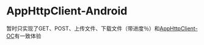# AppHttpClient-Android

暂时只实现了GET、POST、上传文件、下载文件（带进度％）和[AppHttpClient-OC](https://github.com/deng-hb/AppHttpClient-OC)有一致体验
